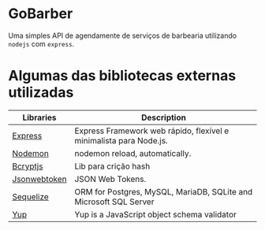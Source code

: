 # GoBarber

Uma simples API de agendamente de serviços de barbearia utilizando `nodejs` com `express`.

# Algumas das bibliotecas externas utilizadas

| Libraries | Description |
| --------- | ----------- |
| [Express](https://expressjs.com/pt-br/) | Express Framework web rápido, flexível e minimalista para Node.js. |
| [Nodemon](https://nodemon.io/)  | nodemon reload, automatically. |
|[Bcryptjs](https://www.npmjs.com/package/bcryptjs)  | Lib para crição hash |
|[Jsonwebtoken](https://www.npmjs.com/package/jsonwebtoken) | JSON Web Tokens. |
|[Sequelize](https://www.npmjs.com/package/sequelize)|ORM for Postgres, MySQL, MariaDB, SQLite and Microsoft SQL Server |
|[Yup](https://www.npmjs.com/package/yup) |Yup is a JavaScript object schema validator|
